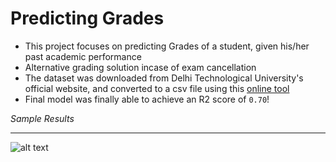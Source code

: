 # Predicting Grades
* This project focuses on predicting Grades of a student, given his/her past academic performance
* Alternative grading solution incase of exam cancellation
* The dataset was downloaded from Delhi Technological University's official website, and converted to a csv file using this [online tool](https://www.zamzar.com/)
* Final model was finally able to achieve an R2 score of ``0.70``!


*Sample Results*
_____________________________
![alt text](https://media-exp1.licdn.com/dms/image/C4E22AQGoK_UYrbiunw/feedshare-shrink_2048_1536/0/1595342470045?e=1620259200&v=beta&t=VeuJ_G3EW_V0zQ5hOdm7l6woHRuE4akpVpm-zEn1zcg)
